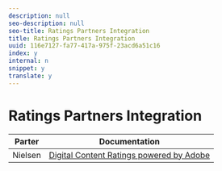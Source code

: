 ```yaml
---
description: null
seo-description: null
seo-title: Ratings Partners Integration
title: Ratings Partners Integration
uuid: 116e7127-fa77-417a-975f-23acd6a51c16
index: y
internal: n
snippet: y
translate: y
---
```


# Ratings Partners Integration


|  Parter  | Documentation  |
|---|---|
|  Nielsen  |[ Digital Content Ratings powered by Adobe](https://marketing.adobe.com/resources/help/en_US/sc/appmeasurement/hbvideo/nielsen/)  |

